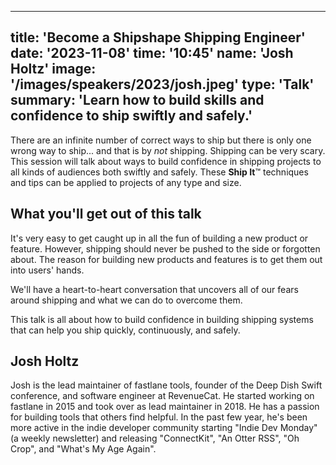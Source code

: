 
---
title: 'Become a Shipshape Shipping Engineer'
date: '2023-11-08'
time: '10:45'
name: 'Josh Holtz'
image: '/images/speakers/2023/josh.jpeg'
type: 'Talk'
summary: 'Learn how to build skills and confidence to ship swiftly and safely.'
---

There are an infinite number of correct ways to ship but there is only one wrong way to ship... and that is by _not_ shipping. Shipping can be very scary. This session will talk about ways to build confidence in shipping projects to all kinds of audiences both swiftly and safely. These **Ship It**™️ techniques and tips can be applied to projects of any type and size. 

## What you'll get out of this talk

It's very easy to get caught up in all the fun of building a new product or feature. However, shipping should never be pushed to the side or forgotten about. The reason for building new products and features is to get them out into users' hands.

We'll have a heart-to-heart conversation that uncovers all of our fears around shipping and what we can do to overcome them.

This talk is all about how to build confidence in building shipping systems that can help you ship quickly, continuously, and safely. 

## Josh Holtz

Josh is the lead maintainer of fastlane tools, founder of the Deep Dish Swift conference, and software engineer at RevenueCat. He started working on fastlane in 2015 and took over as lead maintainer in 2018.  He has a passion for building tools that others find helpful. In the past few year, he's been more active in the indie developer community starting "Indie Dev Monday" (a weekly newsletter) and releasing "ConnectKit", "An Otter RSS", "Oh Crop", and "What's My Age Again".
